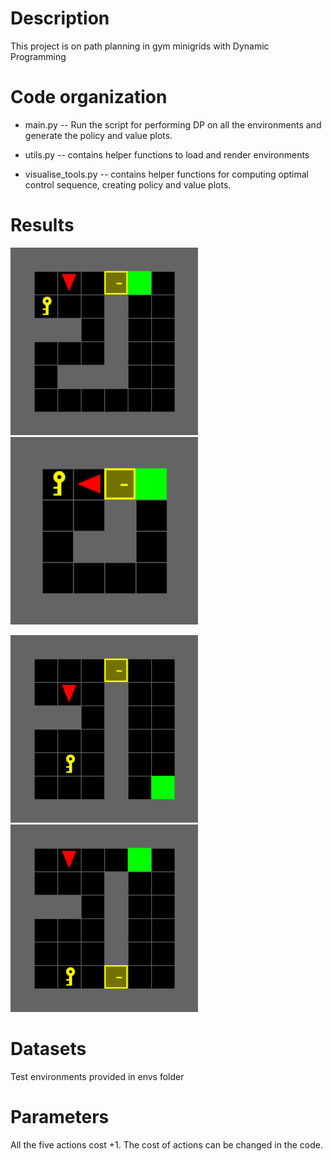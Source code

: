 Description
===========
This project is on path planning in gym minigrids with Dynamic Programming

Code organization
=================
* main.py -- Run the script for performing DP on all the environments and generate the policy and value plots.

* utils.py -- contains helper functions to load and render environments 
 
* visualise_tools.py -- contains helper functions for computing optimal control sequence, creating policy and value plots.

Results
=======
<img src="gif/doorkey-8x8-shortcut.gif" width="300">  <img src="gif/doorkey-6x6-shortcut.gif" width="300">

<img src="gif/doorkey-8x8-normal.gif" width="300">  <img src="gif/doorkey-8x8-direct.gif" width="300">

Datasets
========
Test environments provided in envs folder

Parameters
======
All the five actions cost +1. The cost of actions can be changed in the code.


